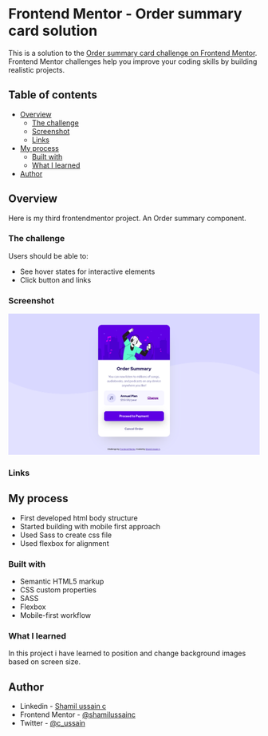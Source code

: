 # Frontend Mentor - Order summary card solution

This is a solution to the [Order summary card challenge on Frontend Mentor](https://www.frontendmentor.io/challenges/order-summary-component-QlPmajDUj). Frontend Mentor challenges help you improve your coding skills by building realistic projects.

## Table of contents

- [Overview](#overview)
  - [The challenge](#the-challenge)
  - [Screenshot](#screenshot)
  - [Links](#links)
- [My process](#my-process)
  - [Built with](#built-with)
  - [What I learned](#what-i-learned)
- [Author](#author)


## Overview
Here is my third frontendmentor project. An Order summary component.

### The challenge

Users should be able to:

- See hover states for interactive elements
- Click button and links

### Screenshot

![](./screenshot.png)


### Links

<!-- - Solution URL: [Add solution URL here](https://your-solution-url.com)
- Live Site URL: [Add live site URL here](https://your-live-site-url.com) -->

## My process

- First developed html body structure
- Started building with mobile first approach
- Used Sass to create css file
- Used flexbox for alignment


### Built with

- Semantic HTML5 markup
- CSS custom properties
- SASS
- Flexbox
- Mobile-first workflow


### What I learned

In this project i have learned to position and change background images based on screen size.


## Author

- Linkedin - [Shamil ussain c](https://www.linkedin.com/in/shamil-ussain-c-893282187/)
- Frontend Mentor - [@shamilussainc](https://www.frontendmentor.io/profile/shamilussainc)
- Twitter - [@c_ussain](https://www.twitter.com/yourusername)
